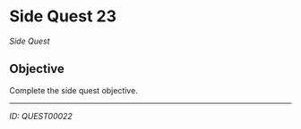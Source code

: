 # Side Quest 23

*Side Quest*

## Objective
Complete the side quest objective.

---
*ID: QUEST00022*